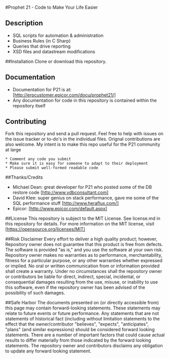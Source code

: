 #Prophet 21 - Code to Make Your Life Easier

## Description

* SQL scripts for automation & administration
* Business Rules (in C Sharp)
* Queries that drive reporting
* XSD files and datastream modifications

##Installation
Clone or download this repository.

## Documentation
* Documentation for P21 is at: [http://erpcustomer.epicor.com/docu/prophet21/]
* Any documentation for code in this repository is contained within the repository itself

## Contributing
Fork this repository and send a pull request.  Feel free to help with issues on the issue tracker or to-do's in the individual files.
 Orignal contributions are also welcome.  My intent is to make this repo useful for the P21 community at large

    * Comment any code you submit
    * Make sure it is easy for someone to adapt to their deployment
    * Please submit well-formed readable code

##Thanks/Credits
* Michael Dean: great developer for P21 who posted some of the DB restore code [http://www.ydbconsultant.com]
* David Klee: super genius on stack performance, gave me some of the SQL performance stuff [http://www.heraflux.com/]
* Epicor: [http://www.epicor.com/default.aspx]

##License
This repository is subject to the MIT License.  See license.md in this repository for details.  For more information on
the MIT license, visit [https://opensource.org/licenses/MIT]

##Risk Disclaimer
Every effort to deliver a high quality product; however, Repository owner does not guarantee that this product is free from defects.
The software is provided “as is," and you use the software at your own risk. Repository owner makes no warranties as to performance,
merchantability, fitness for a particular purpose, or any other warranties whether expressed or implied. No oral or
written communication from or information provided shall create a warranty. Under no circumstances shall the repository
owner or contributors be liable for direct, indirect, special, incidental, or consequential damages resulting from the
use, misuse, or inability to use this software, even if the repository owner has been advised of the possibility of
such damages.

##Safe Harbor
The documents presented on (or directly accessible from) this page may contain forward-looking statements. These statements may relate to future events
or future performance. Any statements that are not statements of historical fact (including without limitation statements to the effect that
the owner/contributor "believes", "expects", "anticipates", "plans" (and similar expressions) should be considered forward looking statements.
There are a number of important factors that could cause actual results to differ materially from those indicated by the forward looking statements.
The repository owner and contributors disclaims any obligation to update any forward looking statement.